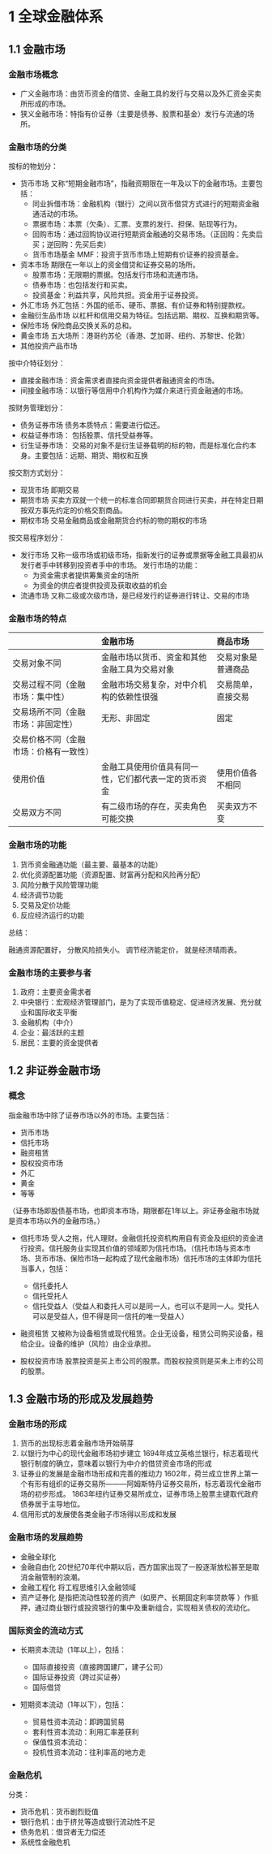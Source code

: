 # 1 全球金融体系

## 1.1 金融市场

### 金融市场概念

- 广义金融市场：由货币资金的借贷、金融工具的发行与交易以及外汇资金买卖所形成的市场。
- 狭义金融市场：特指有价证券（主要是债券、股票和基金）发行与流通的场所。

### 金融市场的分类

按标的物划分：

- 货币市场
  又称“短期金融市场”，指融资期限在一年及以下的金融市场。主要包括：
  - 同业拆借市场：金融机构（银行）之间以货币借贷方式进行的短期资金融通活动的市场。
  - 票据市场：本票（欠条）、汇票、支票的发行、担保、贴现等行为。
  - 回购市场：通过回购协议进行短期资金融通的交易市场。（正回购：先卖后买；逆回购：先买后卖）
  - 货币市场基金 MMF：投资于货币市场上短期有价证券的投资基金。
- 资本市场
  期限在一年以上的资金借贷和证券交易的场所。
  - 股票市场：无限期的票据。包括发行市场和流通市场。
  - 债券市场：也包括发行和买卖。
  - 投资基金：利益共享，风险共担。资金用于证券投资。
- 外汇市场
  外汇包括：外国的纸币、硬币、票据、有价证券和特别提款权。
- 金融衍生品市场
  以杠杆和信用交易为特征。包括远期、期权、互换和期货等。
- 保险市场
  保险商品交换关系的总和。
- 黄金市场
  五大场所：港哥约苏伦（香港、芝加哥、纽约、苏黎世、伦敦）
- 其他投资产品市场

按中介特征划分：

- 直接金融市场：资金需求者直接向资金提供者融通资金的市场。
- 间接金融市场：以银行等信用中介机构作为媒介来进行资金融通的市场。

按财务管理划分：

- 债务证券市场
  债务本质特点：需要进行偿还。
- 权益证券市场：
  包括股票、信托受益券等。
- 衍生证券市场：
  交易的对象不是衍生证券载明的标的物，而是标准化合约本身。主要包括：远期、期货、期权和互换

按交割方式划分：

- 现货市场
  即期交易
- 期货市场
  买卖方双就一个统一的标准合同即期货合同进行买卖，并在特定日期按双方事先约定的价格交割商品。
- 期权市场
  交易金融商品或金融期货合约标的物的期权的市场

按交易程序划分：

- 发行市场
  又称一级市场或初级市场，指新发行的证券或票据等金融工具最初从发行者手中转移到投资者手中的市场。
  发行市场的功能：
  - 为资金需求者提供筹集资金的场所
  - 为资金的供应者提供投资及获取收益的机会
- 流通市场
  又称二级或次级市场，是已经发行的证券进行转让、交易的市场

### 金融市场的特点

|                     | 金融市场                       | 商品市场      |
| :------------------ | :------------------------- | :-------- |
| 交易对象不同              | 金融市场以货币、资金和其他金融工具为交易对象     | 交易对象是普通商品 |
| 交易过程不同（金融市场：集中性）    | 金融市场交易复杂，对中介机构的依赖性很强       | 交易简单，直接交易 |
| 交易场所不同（金融市场：非固定性）   | 无形、非固定                     | 固定        |
| 交易价格不同（金融市场：价格有一致性） |                            |           |
| 使用价值                | 金融工具使用价值具有同一性，它们都代表一定的货币资金 | 使用价值各不相同  |
| 交易双方不同              | 有二级市场的存在，买卖角色可能交换          | 买卖双方不变    |

### 金融市场的功能

1. 货币资金融通功能（最主要、最基本的功能）
2. 优化资源配置功能（资源配置、财富再分配和风险再分配）
3. 风险分散于风险管理功能
4. 经济调节功能
5. 交易及定价功能
6. 反应经济运行的功能

总结：

融通资源配置好，
分散风险损失小。
调节经济能定价，
就是经济晴雨表。

### 金融市场的主要参与者

1. 政府：主要资金需求者
2. 中央银行：宏观经济管理部门，是为了实现币值稳定、促进经济发展、充分就业和国际收支平衡
3. 金融机构（中介）
4. 企业：最活跃的主题
5. 居民：主要的资金提供者

## 1.2 非证券金融市场

### 概念

指金融市场中除了证券市场以外的市场。主要包括：

- 货币市场
- 信托市场
- 融资租赁
- 股权投资市场
- 外汇
- 黄金
- 等等

（证券市场即股债基市场，也即资本市场，期限都在1年以上。非证券金融市场就是资本市场以外的金融市场。）

- 信托市场
  受人之拖，代人理财。金融信托投资机构用自有资金及组织的资金进行投资。信托服务业实现其价值的领域即为信托市场。（信托市场与资本市场、货币市场、保险市场一起构成了现代金融市场）信托市场的主体即为信托当事人，包括：
  - 信托委托人
  - 信托受托人
  - 信托受益人（受益人和委托人可以是同一人，也可以不是同一人。受托人可以是受益人，但不得是同一信托的唯一受益人）

- 融资租赁
  又被称为设备租赁或现代租赁。企业无设备，租赁公司购买设备，租给企业。设备的维护（风险）由企业承担。

- 股权投资市场
  股票投资是买上市公司的股票。而股权投资则是买未上市的公司的股票。

## 1.3 金融市场的形成及发展趋势

### 金融市场的形成

1. 货币的出现标志着金融市场开始萌芽
2. 以银行为中心的现代金融市场初步建立
   1694年成立英格兰银行，标志着现代银行制度的确立，意味着以银行为中介的借贷资金市场的形成
3. 证券业的发展是金融市场形成和完善的推动力
   1602年，荷兰成立世界上第一个有形有组织的证券交易所———阿姆斯特丹证券交易所，标志着现代金融市场的初步形成。
   1863年纽约证券交易所成立，证券市场上股票主键取代政府债券居于主导地位。
4. 信用形式的发展使各类金融子市场得以形成和发展

### 金融市场的发展趋势

- 金融全球化
- 金融自由化
  20世纪70年代中期以后，西方国家出现了一股逐渐放松甚至是取消金融管制的浪潮。
- 金融工程化
  将工程思维引入金融领域
- 资产证券化
  是指把流动性较差的资产（如房产、长期固定利率贷款等  ）作抵押，通过商业银行或投资银行的集中及重新组合，实现相关债权的流动化。

### 国际资金的流动方式

- 长期资本流动（1年以上），包括：
  - 国际直接投资（直接跨国建厂，建子公司）
  - 国际证券投资（跨过买证券）
  - 国际借贷

- 短期资本流动（1年以下），包括：
  - 贸易性资本流动：即跨国贸易
  - 套利性资本流动：利用汇率差获利
  - 保值性资本流动：
  - 投机性资本流动：往利率高的地方走

### 金融危机

分类：

- 货币危机：货币剧烈贬值
- 银行危机：由于挤兑等造成银行流动性不足
- 债务危机：借贷者无力偿还
- 系统性金融危机


